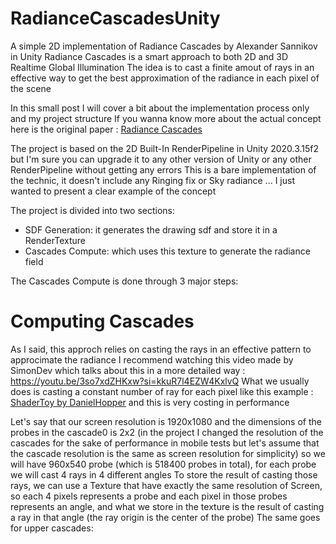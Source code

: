 # RadianceCascadesUnity
A simple 2D implementation of Radiance Cascades by Alexander Sannikov in Unity
Radiance Cascades is a smart approach to both 2D and 3D Realtime Global Illumination
The idea is to cast a finite amout of rays in an effective way to get the best approximation of the radiance in each pixel of the scene

In this small post I will cover a bit about the implementation process only and my project structure
If you wanna know more about the actual concept here is the original paper : [Radiance Cascades](https://drive.google.com/file/d/1L6v1_7HY2X-LV3Ofb6oyTIxgEaP4LOI6/view)

The project is based on the 2D Built-In RenderPipeline in Unity 2020.3.15f2 but I'm sure you can upgrade it to any other version of Unity or any other RenderPipeline without getting any errors
This is a bare implementation of the technic, it doesn't include any Ringing fix or Sky radiance ...
I just wanted to present a clear example of the concept

The project is divided into two sections:
* SDF Generation: it generates the drawing sdf and store it in a RenderTexture
* Cascades Compute: which uses this texture to generate the radiance field

The Cascades Compute is done through 3 major steps:

# Computing Cascades
As I said, this approch relies on casting the rays in an effective pattern to approcimate the radiance
I recommend watching this video made by SimonDev which talks about this in a more detailed way : https://youtu.be/3so7xdZHKxw?si=kkuR7l4EZW4KxlvQ
What we usually does is casting a constant number of ray for each pixel like this example : [ShaderToy by DanielHopper](https://www.shadertoy.com/view/4ftXzS) and this is very costing in performance

Let's say that our screen resolution is 1920x1080 and the dimensions of the probes in the cascade0 is 2x2
(in the project I changed the resolution of the cascades for the sake of performance in mobile tests but let's assume that the cascade resolution is the same as screen resolution for simplicity)
so we will have 960x540 probe (which is 518400 probes in total), for each probe we will cast 4 rays in 4 different angles
To store the result of casting those rays, we can use a Texture that have exactly the same resolution of Screen, so each 4 pixels represents a probe and each pixel in those probes represents an angle, and what we store in the texture is the result of casting a ray in that angle (the ray origin is the center of the probe)
The same goes for upper cascades:

